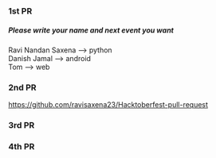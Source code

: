 ### 1st PR
##### Please write your name and next event you want

Ravi Nandan Saxena  --> python <br />
Danish Jamal --> android <br />
Tom  --> web <br />

### 2nd PR
https://github.com/ravisaxena23/Hacktoberfest-pull-request

### 3rd PR

### 4th PR
